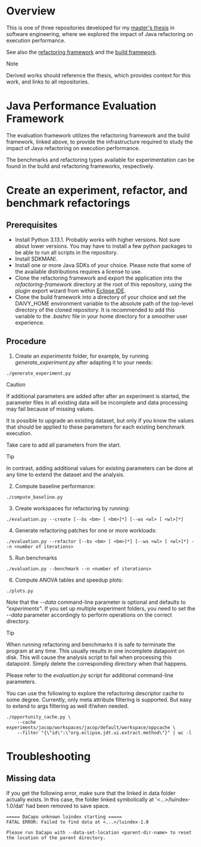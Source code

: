 # Overview
This is one of three repositories developed for my [master's thesis](https://lup.lub.lu.se/student-papers/search/publication/9204484) in software engineering, where we explored the impact of Java refactoring on execution performance.

See also the [refactoring framework](https://github.com/kaohl/alfine-refactoring) and the [build framework](https://github.com/kaohl/daivy).

> [!NOTE]
> Derived works should reference the thesis, which provides context for this work, and links to all repositories.

# Java Performance Evaluation Framework
The evaluation framework utilizes the refactoring framework and the build framework, linked above, to provide the infrastructure required to study the impact of Java refactoring on execution performance.

The benchmarks and refactoring types available for experimentation can be found in the build and refactoring frameworks, respectively.

# Create an experiment, refactor, and benchmark refactorings
## Prerequisites
- Install Python 3.13.1. Probably works with higher versions. Not sure about lower versions. You may have to install a few python packages to be able to run all scripts in the repository.
- Install SDKMAN!.
- Install one or more Java SDKs of your choice. Please note that some of the available distributions requires a license to use.
- Clone the refactoring framework and export the application into the *refactoring-framework* directory at the root of this repository, using the plugin export wizard from within [Eclipse IDE](https://www.eclipse.org/downloads/packages/release/2024-12/r).
- Clone the build framework into a directory of your choice and set the DAIVY_HOME environment variable to the absolute path of the top-level directory of the cloned repository. It is recommended to add this variable to the *.bashrc* file in your home directory for a smoother user experience.

## Procedure
1. Create an *experiments* folder, for example, by running *generate_experiment.py* after adapting it to your needs:
```
./generate_experiment.py
```
> [!CAUTION]
> If additional parameters are added after after an experiment is started, the parameter files in all existing data will be incomplete and data processing may fail because of missing values.
>
> It is possible to upgrade an existing dataset, but only if you know the values that should be applied to these parameters for each existing benchmark execution.
>
> Take care to add all parameters from the start.

> [!TIP]
> In contrast, adding additional values for existing parameters can be done at any time to extend the dataset and the analysis.
2. Compute baseline performance:
```
./compute_baseline.py
```
3. Create workspaces for refactoring by running:
```
./evaluation.py --create [--bs <bm> [ <bm>]*] [--ws <wl> [ <wl>]*]
```
4. Generate refactoring patches for one or more workloads:
```
./evaluation.py --refactor [--bs <bm> [ <bm>]*] [--ws <wl> [ <wl>]*] --n <number of iterations>
```
5. Run benchmarks
```
./evaluation.py --benchmark --n <number of iterations>
```
6. Compute ANOVA tables and speedup plots:
```
./plots.py 
```
Note that the *--data* command-line parameter is optional and defaults to *"experiments"*. If you set up multiple experiment folders, you need to set the *--data* parameter accordingly to perform operations on the correct directory.

> [!TIP]
> When running refactoring and benchmarks it is safe to terminate the program at any time. This usually results in one incomplete datapoint on disk. This will cause the analysis script to fail when processing this datapoint. Simply delete the corresponding directory when that happens.

Please refer to the *evaluation.py* script for additional command-line parameters.

You can use the following to explore the refactoring descriptor cache to some degree. Currently, only meta attribute filtering is supported. But easy to extend to args filtering as well if/when needed.
```
./opportunity_cache.py \
    --cache experiments/jacop/workspaces/jacop/default/workspace/oppcache \
    --filter "{\"id\":\"org.eclipse.jdt.ui.extract.method\"}" | wc -l
```

# Troubleshooting
## Missing data
If you get the following error, make sure that the linked in
data folder actually exists. In this case, the folder linked
symbolically at '<...>/luindex-1.0/dat' had been removed to
save space.
```
===== DaCapo unknown luindex starting =====
FATAL ERROR: Failed to find data at <...>/luindex-1.0

Please run DaCapo with --data-set-location <parent-dir-name> to reset the location of the parent directory.
```

